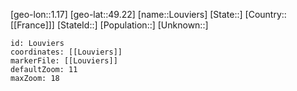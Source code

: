 ﻿---
location: [49.22,1.17]
mapzoom: [7,12] 
mapmarker: city 
type: City
tags:
- geo/City


SpocWebEntityId: 32108
isDeleted: false
confidential: public

---
[geo-lon::1.17]
[geo-lat::49.22]
[name::Louviers]
[State::]
[Country::[[France]]]
[StateId::]
[Population::]
[Unknown::]


```leaflet
id: Louviers
coordinates: [[Louviers]]
markerFile: [[Louviers]]
defaultZoom: 11 
maxZoom: 18
```
